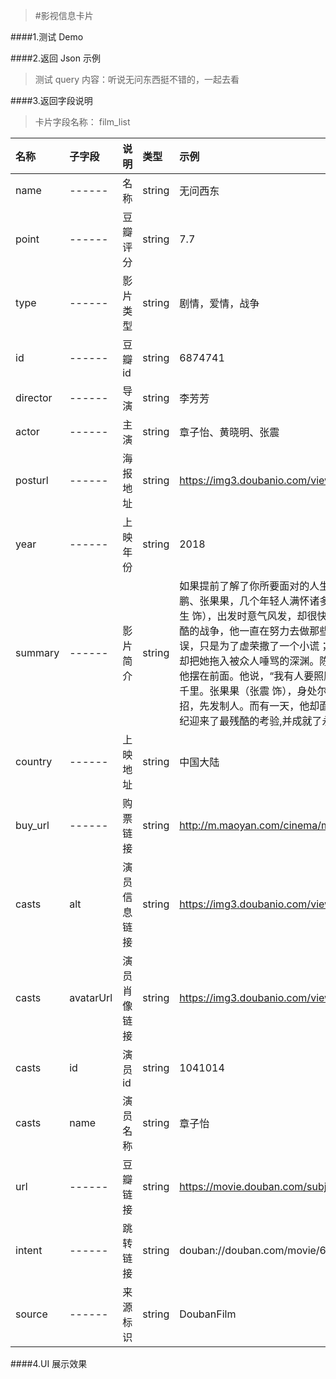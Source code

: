 >#影视信息卡片

####1.测试 Demo
[^_^]:{%fbq%}
[^_^]:term:##影视名称##
[^_^]:ner:##FILM##
[^_^]:{%endfbq%}

####2.返回 Json 示例
>测试 query 内容：听说无问东西挺不错的，一起去看







####3.返回字段说明
>卡片字段名称：<font clor="blue"> film_list </font>

|名称|子字段|说明|类型|示例|
|:---|:---|:---|:---|:---|
|name|------|名称|string|无问西东|
|point|------| 豆瓣评分 |string  |7.7  |
|type|------| 影片类型| string|剧情，爱情，战争 |
|id|------| 豆瓣id|string |6874741 |
|director|------| 导演|string |李芳芳 |
|actor|------| 主演|string |章子怡、黄晓明、张震 |
|posturl| ------|海报地址|string | https://img3.doubanio.com/view/photo/s_ratio_poster/public/p2507572275.jpg|
|year|------| 上映年份| string| 2018|
|summary|------| 影片简介| string| 如果提前了解了你所要面对的人生，你是否还会有勇气前来？吴岭澜、沈光耀、王敏佳、陈鹏、张果果，几个年轻人满怀诸多渴望，在四个非同凡响的时空中一路前行。\n吴岭澜（陈楚生 饰），出发时意气风发，却很快在途中迷失了方向。沈光耀（王力宏 饰），自愿参与了最残酷的战争，他一直在努力去做那些令他害怕，但重要的事。王敏佳（章子怡 饰）最初的错误，只是为了虚荣撒了一个小谎；最初的烦恼，只是在两个优秀的男人中选择一个。但命运，却把她拖入被众人唾骂的深渊。陈鹏（黄晓明 饰）把爱情摆在了理想前面，但爱情却没有把他摆在前面。他说，“我有人要照顾”，纵然这意味着与所有人作对，意味着要和她一起被放逐千里。张果果（张震 饰），身处尔虞我诈的职场，“赢”是他的习惯。为了赢，他总是见招拆招，先发制人。而有一天，他却面临了一个比“赢”更重要的选择。这几个年轻人，在最好的年纪迎来了最残酷的考验,并成就了永不褪色的青春传奇。|
|country| ------|上映地址| string| 中国大陆|
|buy_url| ------|购票链接| string| http://m.maoyan.com/cinema/movie/71946|
|casts|alt|演员信息链接|string | https://img3.doubanio.com/view/photo/s_ratio_poster/public/p2507572275.jpg|
|casts|avatarUrl| 演员肖像链接|string |https://img3.doubanio.com/view/celebrity/s_ratio_celebrity/public/p1359895311.0.jpg |
|casts|id|演员id |string |1041014|
|casts|name| 演员名称| string|章子怡 |
|url|------| 豆瓣链接| string| https://movie.douban.com/subject/6874741|
|intent|------|跳转链接 | string|douban://douban.com/movie/6874741?from=mdouba |
|source|------|来源标识 |string | DoubanFilm|
####4.UI 展示效果
